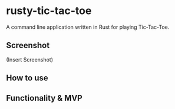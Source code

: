 # rusty-tic-tac-toe

A command line application written in Rust for playing Tic-Tac-Toe.

## Screenshot

(Insert Screenshot)

## How to use

## Functionality & MVP
